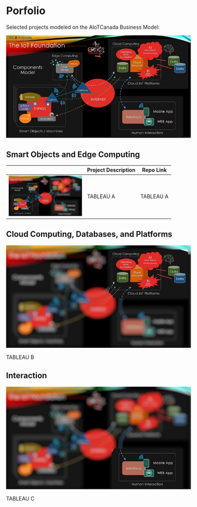 # Porfolio

Selected projects modeled on the  AIoTCanada Business Model:

![Modèle d'AIoTCanada](img/model1.jpg "Modèle d'AIoTCanada")

## Smart Objects and Edge Computing

| []() | Project Description | Repo Link |
|------|------|------|
| <img src="img/model1a.jpg" alt="Modèle d'AIoTCanada" width="200">   | TABLEAU A    | TABLEAU A    |

## Cloud Computing, Databases, and Platforms

![Modèle d'AIoTCanada](img/model1b.jpg "Modèle d'AIoTCanada")

TABLEAU B

## Interaction
 
![Modèle d'AIoTCanada](img/model1c.jpg "Modèle d'AIoTCanada")

TABLEAU C
